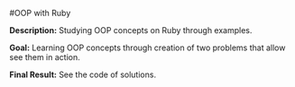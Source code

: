 #OOP with Ruby

**Description:** Studying OOP concepts on Ruby through examples.

**Goal:** Learning OOP concepts through creation of two problems that allow see
them in action.

**Final Result:** See the code of solutions.
